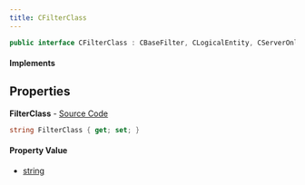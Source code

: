 ```yaml
---
title: CFilterClass
---
```


```csharp
public interface CFilterClass : CBaseFilter, CLogicalEntity, CServerOnlyEntity, CBaseEntity, CEntityInstance, ISchemaClass<CEntityInstance>, ISchemaClass<CBaseEntity>, ISchemaClass<CServerOnlyEntity>, ISchemaClass<CLogicalEntity>, ISchemaClass<CBaseFilter>, ISchemaClass<CFilterClass>, ISchemaField, ISchemaClass, INativeHandle
```

#### Implements

## Properties

**FilterClass** - [Source Code](https://github.com/swiftly-solution/swiftlys2/blob/main/managed/src/SwiftlyS2.Generated/Schemas/Interfaces/CFilterClass.cs#L16)

```csharp
string FilterClass { get; set; }
```

#### Property Value

- [string](https://learn.microsoft.com/dotnet/api/system.string)

